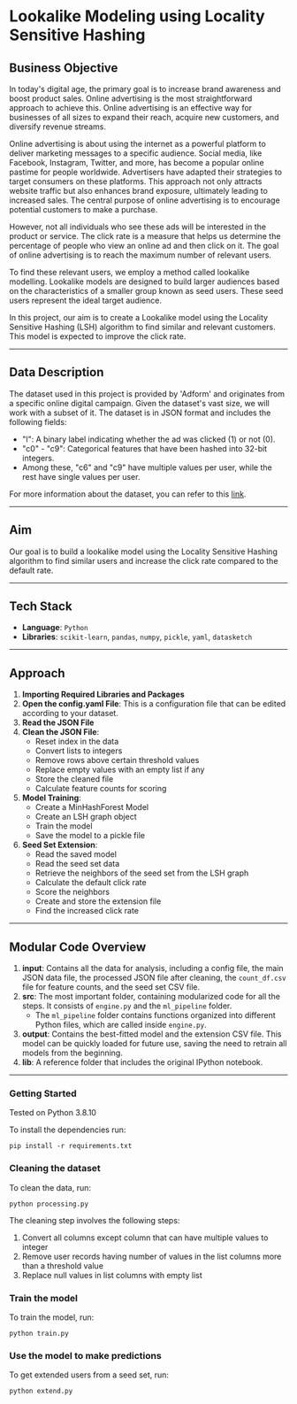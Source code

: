 # Lookalike Modeling using Locality Sensitive Hashing

## Business Objective

In today's digital age, the primary goal is to increase brand awareness and boost product sales. Online advertising is the most straightforward approach to achieve this. Online advertising is an effective way for businesses of all sizes to expand their reach, acquire new customers, and diversify revenue streams.

Online advertising is about using the internet as a powerful platform to deliver marketing messages to a specific audience. Social media, like Facebook, Instagram, Twitter, and more, has become a popular online pastime for people worldwide. Advertisers have adapted their strategies to target consumers on these platforms. This approach not only attracts website traffic but also enhances brand exposure, ultimately leading to increased sales. The central purpose of online advertising is to encourage potential customers to make a purchase.

However, not all individuals who see these ads will be interested in the product or service. The click rate is a measure that helps us determine the percentage of people who view an online ad and then click on it. The goal of online advertising is to reach the maximum number of relevant users.

To find these relevant users, we employ a method called lookalike modelling. Lookalike models are designed to build larger audiences based on the characteristics of a smaller group known as seed users. These seed users represent the ideal target audience.

In this project, our aim is to create a Lookalike model using the Locality Sensitive Hashing (LSH) algorithm to find similar and relevant customers. This model is expected to improve the click rate.

---

## Data Description

The dataset used in this project is provided by 'Adform' and originates from a specific online digital campaign. Given the dataset's vast size, we will work with a subset of it. The dataset is in JSON format and includes the following fields:

- "l": A binary label indicating whether the ad was clicked (1) or not (0).
- "c0" - "c9": Categorical features that have been hashed into 32-bit integers.
- Among these, "c6" and "c9" have multiple values per user, while the rest have single values per user.

For more information about the dataset, you can refer to this [link](https://dataverse.harvard.edu/dataset.xhtml?persistentId=doi:10.7910/DVN/TADBY7).

---

## Aim

Our goal is to build a lookalike model using the Locality Sensitive Hashing algorithm to find similar users and increase the click rate compared to the default rate.

---

## Tech Stack

- **Language**: `Python`
- **Libraries**: `scikit-learn`, `pandas`, `numpy`, `pickle`, `yaml`, `datasketch`

---

## Approach

1. **Importing Required Libraries and Packages**
2. **Open the config.yaml File**: This is a configuration file that can be edited according to your dataset.
3. **Read the JSON File**
4. **Clean the JSON File**:
   - Reset index in the data
   - Convert lists to integers
   - Remove rows above certain threshold values
   - Replace empty values with an empty list if any
   - Store the cleaned file
   - Calculate feature counts for scoring
5. **Model Training**:
   - Create a MinHashForest Model
   - Create an LSH graph object
   - Train the model
   - Save the model to a pickle file
6. **Seed Set Extension**:
   - Read the saved model
   - Read the seed set data
   - Retrieve the neighbors of the seed set from the LSH graph
   - Calculate the default click rate
   - Score the neighbors
   - Create and store the extension file
   - Find the increased click rate

---

## Modular Code Overview

1. **input**: Contains all the data for analysis, including a config file, the main JSON data file, the processed JSON file after cleaning, the `count_df.csv` file for feature counts, and the seed set CSV file.
2. **src**: The most important folder, containing modularized code for all the steps. It consists of `engine.py` and the `ml_pipeline` folder.
   - The `ml_pipeline` folder contains functions organized into different Python files, which are called inside `engine.py`.
3. **output**: Contains the best-fitted model and the extension CSV file. This model can be quickly loaded for future use, saving the need to retrain all models from the beginning.
4. **lib**: A reference folder that includes the original IPython notebook.

---

### Getting Started

Tested on Python 3.8.10

To install the dependencies run:
```
pip install -r requirements.txt
```


### Cleaning the dataset
To clean the data, run:
```
python processing.py
```
The cleaning step involves the following steps:
1) Convert all columns except column that can have multiple values to integer
2) Remove user records having number of values in the list columns more than a threshold value
3) Replace null values in list columns with empty list

### Train the model

To train the model, run:
```
python train.py
```

### Use the model to make predictions

To get extended users from a seed set, run:
```
python extend.py
```
